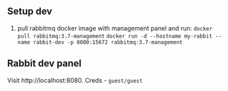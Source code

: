 ## Setup dev

1. pull rabbitmq docker image with management panel and run:
   `docker pull rabbitmq:3.7-management`
   `docker run -d --hostname my-rabbit --name rabbit-dev -p 8080:15672 rabbitmq:3.7-management`

## Rabbit dev panel

Visit http://localhost:8080. Creds - `guest/guest`
